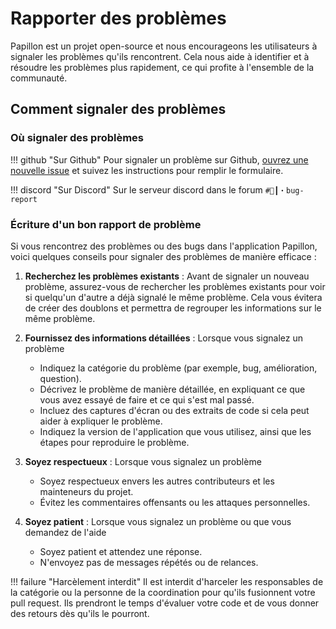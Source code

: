 # Rapporter des problèmes

Papillon est un projet open-source et nous encourageons les utilisateurs à signaler les problèmes qu'ils rencontrent. Cela nous aide à identifier et à résoudre les problèmes plus rapidement, ce qui profite à l'ensemble de la communauté.

## Comment signaler des problèmes

### Où signaler des problèmes

!!! github "Sur Github"
    Pour signaler un problème sur Github, [ouvrez une nouvelle issue](#) et suivez les instructions pour remplir le formulaire.

!!! discord "Sur Discord"
    Sur le serveur discord dans le forum `#🧪┃・bug-report`

### Écriture d'un bon rapport de problème

Si vous rencontrez des problèmes ou des bugs dans l'application Papillon, voici quelques conseils pour signaler des problèmes de manière efficace :

1. **Recherchez les problèmes existants** : Avant de signaler un nouveau problème, assurez-vous de rechercher les problèmes existants pour voir si quelqu'un d'autre a déjà signalé le même problème. Cela vous évitera de créer des doublons et permettra de regrouper les informations sur le même problème.

2. **Fournissez des informations détaillées** : Lorsque vous signalez un problème
    - Indiquez la catégorie du problème (par exemple, bug, amélioration, question).
    - Décrivez le problème de manière détaillée, en expliquant ce que vous avez essayé de faire et ce qui s'est mal passé.
    - Incluez des captures d'écran ou des extraits de code si cela peut aider à expliquer le problème.
    - Indiquez la version de l'application que vous utilisez, ainsi que les étapes pour reproduire le problème.

3. **Soyez respectueux** : Lorsque vous signalez un problème
    - Soyez respectueux envers les autres contributeurs et les mainteneurs du projet.
    - Évitez les commentaires offensants ou les attaques personnelles.

4. **Soyez patient** : Lorsque vous signalez un problème ou que vous demandez de l'aide
    - Soyez patient et attendez une réponse.
    - N'envoyez pas de messages répétés ou de relances.

!!! failure "Harcèlement interdit"
    Il est interdit d'harceler les responsables de la catégorie ou la personne de la coordination pour qu'ils fusionnent votre pull request. Ils prendront le temps d'évaluer votre code et de vous donner des retours dès qu'ils le pourront.
